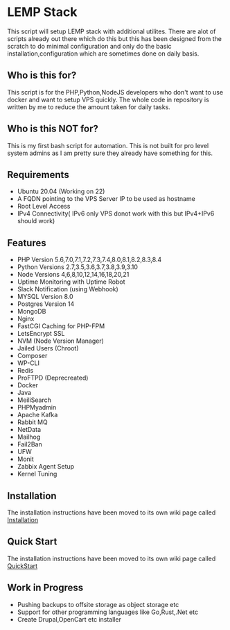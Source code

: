 # LEMP Stack
This script will setup LEMP stack with additional utilites. There are alot of scripts already out there which do this but this has been designed from the scratch to do minimal configuration and only do the basic installation,configuration which are sometimes done on daily basis.

## Who is this for?
This script is for the PHP,Python,NodeJS developers who don't want to use docker and want to setup VPS quickly. The whole code in repository is written by me to reduce the amount taken for daily tasks.

## Who is this NOT for?
This is my first bash script for automation. This is not built for pro level system admins as I am pretty sure they already have something for this.

## Requirements
- Ubuntu 20.04 (Working on 22)
- A FQDN pointing to the VPS Server IP to be used as hostname
- Root Level Access
- IPv4 Connectivity( IPv6 only VPS donot work with this but IPv4+IPv6 should work)

## Features
- PHP Version 5.6,7.0,7.1,7.2,7.3,7.4,8.0,8.1,8.2,8.3,8.4
- Python Versions 2.7,3.5,3.6,3.7,3.8,3.9,3.10
- Node Versions 4,6,8,10,12,14,16,18,20,21
- Uptime Monitoring with Uptime Robot
- Slack Notification (using Webhook)
- MYSQL Version 8.0
- Postgres Version 14
- MongoDB
- Nginx
- FastCGI Caching for PHP-FPM
- LetsEncrypt SSL
- NVM (Node Version Manager)
- Jailed Users (Chroot)
- Composer
- WP-CLI
- Redis
- ProFTPD (Deprecreated)
- Docker
- Java
- MeiliSearch
- PHPMyadmin
- Apache Kafka
- Rabbit MQ
- NetData
- Mailhog
- Fail2Ban
- UFW
- Monit
- Zabbix Agent Setup
- Kernel Tuning


## Installation

The installation instructions have been moved to its own wiki page called 
[Installation](../../wiki/Installation)

## Quick Start

The installation instructions have been moved to its own wiki page called 
[QuickStart](../../wiki/QuickStart)


## Work in Progress
- Pushing backups to offsite storage as object storage etc 
- Support for other programming languages like Go,Rust,.Net etc
- Create Drupal,OpenCart etc installer
